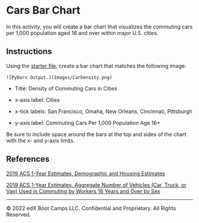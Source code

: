# Cars Bar Chart

In this activity, you will create a bar chart that visualizes the commuting cars per 1,000 population aged 16 and over  within major U.S. cities.

## Instructions

Using the [starter file](Unsolved/py_bars.ipynb), create a bar chart that matches the following image:

    ![PyBars Output.](Images/CarDensity.png)

* Title: Density of Commuting Cars in Cities

* x-axis label: Cities

* x-tick labels: San Francisco, Omaha, New Orleans, Cincinnati, Pittsburgh

* y-axis label: Commuting Cars Per 1,000 Population Age 16+

Be sure to include space around the bars at the top and sides of the chart with the x- and y-axis limits.

## References

[2019 ACS 1-Year Estimates, Demographic and Housing Estimates](https://data.census.gov/cedsci/table?q=population%20of%20san%20francisco%20city%202019&t=001%20-%20Total%20population&g=1600000US0667000,2255000,3137000,3915000,4055000,4261000,5553000&tid=ACSDP1Y2019.DP05)

[2019 ACS 1-Year Estimates, Aggregate Number of Vehicles (Car, Truck, or Van) Used in Commuting by Workers 16 Years and Over by Sex](https://data.census.gov/cedsci/table?q=cars%20in%20cities&t=Populations%20and%20People&g=1600000US0667000,2255000,3137000,3915000,4055000,4261000,5553000_310XX00US14500&tid=ACSDT1Y2019.B08015)

---

© 2022 edX Boot Camps LLC. Confidential and Proprietary. All Rights Reserved.
